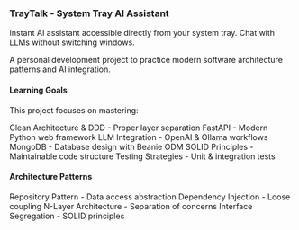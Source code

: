 ### TrayTalk - System Tray AI Assistant 
Instant AI assistant accessible directly from your system tray. Chat with LLMs without switching windows.

A personal development project to practice modern software architecture patterns and AI integration.

#### Learning Goals
This project focuses on mastering:

Clean Architecture & DDD - Proper layer separation
FastAPI - Modern Python web framework
LLM Integration - OpenAI & Ollama workflows
MongoDB - Database design with Beanie ODM
SOLID Principles - Maintainable code structure
Testing Strategies - Unit & integration tests


#### Architecture Patterns
Repository Pattern - Data access abstraction
Dependency Injection - Loose coupling
N-Layer Architecture - Separation of concerns
Interface Segregation - SOLID principles